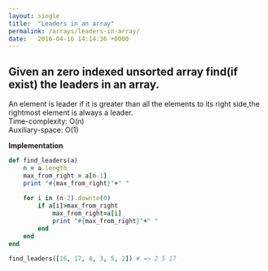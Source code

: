 ```yaml
---
layout: single
title:  "Leaders in an array"
permalink: /arrays/leaders-in-array/
date:   2016-04-16 14:14:36 +0000
---
```



## Given an zero indexed unsorted array find(if exist) the leaders in an array.
An element is leader if it is greater than all the elements to its right side,the rightmost element is always a leader. <br/>
Time-complexity: O(n)<br/>
Auxiliary-space: O(1)<br/>

**Implementation**

```ruby
def find_leaders(a)
    n = a.length
    max_from_right = a[n-1]
    print "#{max_from_right}"+" "
    
    for i in (n-2).downto(0)
        if a[i]>max_from_right
            max_from_right=a[i]
            print "#{max_from_right}"+" "
        end
    end
end

find_leaders([16, 17, 4, 3, 5, 2]) # => 2 5 17

```

